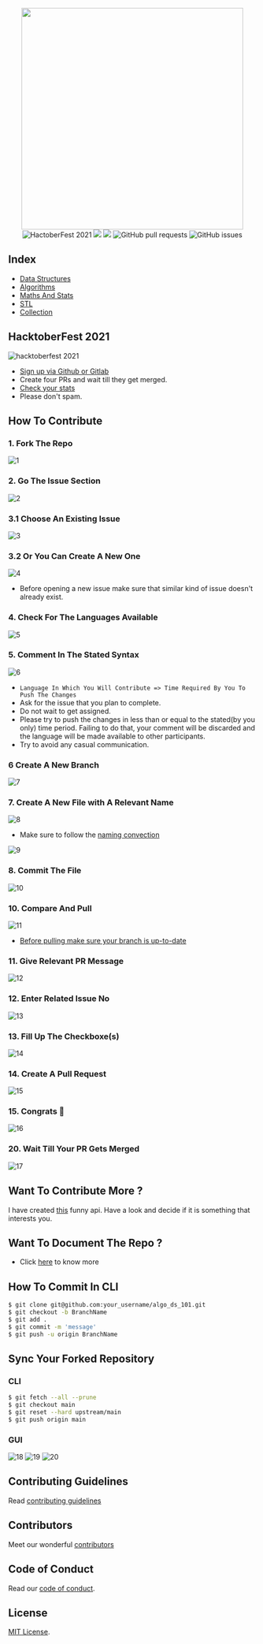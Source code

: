 <p align="center">
<img width="450" height="450" src="https://user-images.githubusercontent.com/54521023/94943180-e676aa80-04f4-11eb-8842-9634c1e66fa4.png" /><br>
<img src="https://img.shields.io/badge/HacktoberFest-2021-brightgreen.svg?style=for-the-badge" alt="HactoberFest 2021" />  <img src="https://img.shields.io/github/license/ahampriyanshu/algo_ds_101?style=for-the-badge" />  <img src="https://img.shields.io/github/repo-size/ahampriyanshu/algo_ds_101?style=for-the-badge" />  <img alt="GitHub pull requests" src="https://img.shields.io/github/issues-pr/ahampriyanshu/algo_ds_101?style=for-the-badge" />  <img alt="GitHub issues" src="https://img.shields.io/github/issues/ahampriyanshu/algo_ds_101?style=for-the-badge" />   
</p>

## Index

* [Data Structures](Data-Structures/)
* [Algorithms](Algorithms/)
* [Maths And Stats](Maths/)
* [STL](STL/)
* [Collection](Collection/)

## HacktoberFest 2021

![hacktoberfest 2021](https://user-images.githubusercontent.com/54521023/135562921-ce70f204-4e49-4278-b1e0-62cf13a385e3.png)

* [Sign up via Github or Gitlab](https://hacktoberfest.digitalocean.com/register)
* Create four PRs and wait till they get merged.
* [Check your stats](https://hacktoberfest.digitalocean.com/profile)
* Please don't spam.

## How To Contribute

### 1. Fork The Repo
![1](https://user-images.githubusercontent.com/54521023/94943081-d19a1700-04f4-11eb-81dc-b5bd1a3b9adb.png)

### 2. Go The Issue Section
![2](https://user-images.githubusercontent.com/54521023/94943088-d363da80-04f4-11eb-80e5-444999c5fb42.png)

### 3.1 Choose An Existing Issue
![3](https://user-images.githubusercontent.com/54521023/94943091-d4950780-04f4-11eb-96ce-1bd08c260cbd.png)

### 3.2 Or You Can Create A New One
![4](https://user-images.githubusercontent.com/54521023/94943089-d3fc7100-04f4-11eb-92a4-51d6363a99b4.png)

* Before opening a new issue make sure that similar kind of issue doesn't already exist.

### 4. Check For The Languages Available
![5](https://user-images.githubusercontent.com/54521023/135753314-d67a67b5-3e57-48c5-b58e-076e442f3849.png)

### 5. Comment In The Stated Syntax
![6](https://user-images.githubusercontent.com/54521023/135754330-be6aa099-2ccf-44c7-aebe-e9348c23ae82.png)

* ``Language In Which You Will Contribute => Time Required By You To Push The Changes``
* Ask for the issue that you plan to complete.
* Do not wait to get assigned.
* Please try to push the changes in less than or equal to the stated(by you only) time period. Failing to do that, your comment will be discarded and the language will be made available to other participants.
* Try to avoid any casual communication.

### 6 Create A New Branch 
![7](https://user-images.githubusercontent.com/54521023/94954691-18910800-0507-11eb-95c5-df953d74db3e.png)

### 7. Create A New File with A Relevant Name
![8](https://user-images.githubusercontent.com/54521023/94943103-d8288e80-04f4-11eb-8839-64eb73bf308a.png)

* Make sure to follow the [naming convection](https://github.com/ahampriyanshu/algo_ds_101/blob/main/CONTRIBUTING.md#naming-convention)

![9](https://user-images.githubusercontent.com/54521023/135753421-9420757f-1a7d-47fa-b5a3-7943ab96ec39.png)

### 8. Commit The File
![10](https://user-images.githubusercontent.com/54521023/135758806-f9c0a445-4553-475d-a02f-0f1d7e5b802c.png)

### 10. Compare And Pull
![11](https://user-images.githubusercontent.com/54521023/135753640-38554923-9dd3-43a7-bd5a-ab3c33dbac05.png)

* [Before pulling make sure your branch is up-to-date](#sync-your-forked-repository)

### 11. Give Relevant PR Message
![12](https://user-images.githubusercontent.com/54521023/135753639-bcf2b0d2-763c-49fd-be9f-9b4175d29c3d.png)

### 12. Enter Related Issue No
![13](https://user-images.githubusercontent.com/54521023/94943135-dfe83300-04f4-11eb-8db8-639077cf8b9c.png)

### 13. Fill Up The Checkboxe(s)
![14](https://user-images.githubusercontent.com/54521023/135755940-ef41a77d-2e4b-4518-96f2-2a6643b8def7.png)

### 14. Create A Pull Request
![15](https://user-images.githubusercontent.com/54521023/94943157-e37bba00-04f4-11eb-8d5e-cd65c93bf842.png)

### 15. Congrats 🎉
![16](https://user-images.githubusercontent.com/54521023/135753630-0d898e7e-1533-4278-9288-25ec08a3836e.png)

### 20. Wait Till Your PR Gets Merged
![17](https://user-images.githubusercontent.com/54521023/135753819-76a75d6d-b15e-4096-8f4c-11ad1d5e3e17.png)

## Want To Contribute More ?
I have created [this](https://github.com/ahampriyanshu/norm_has_an_api) funny api. Have a look and decide if it is something that interests you.

## Want To Document The Repo ?
* Click [here](https://github.com/ahampriyanshu/algo_ds_101/issues/new?assignees=octocat&labels=Hacktoberfest2021%2CHacktoberfest%2Cnew+submssion%2Cfirst+timer%2Cgood+first+issue%2Cdocumentation&template=Documentation.yml&title=Directory+You+Purpose+to+Document) to know more

## How To Commit In CLI

```bash
$ git clone git@github.com:your_username/algo_ds_101.git
$ git checkout -b BranchName
$ git add .
$ git commit -m 'message'
$ git push -u origin BranchName
```

## Sync Your Forked Repository

### CLI

```bash
$ git fetch --all --prune
$ git checkout main
$ git reset --hard upstream/main
$ git push origin main
```

### GUI

![18](https://user-images.githubusercontent.com/54521023/135514252-18bab611-4683-4d3c-a8a8-03117292fbb7.png)
![19](https://user-images.githubusercontent.com/54521023/135514247-020bb6e8-b869-4668-a350-89081a4ed5a8.png)
![20](https://user-images.githubusercontent.com/54521023/135514235-9e40abdf-ed8c-4954-9bc3-a9e6d41fad49.png)

## Contributing Guidelines
Read [contributing guidelines](CONTRIBUTING.md/)

## Contributors
Meet our wonderful [contributors](CONTRIBUTORS.md/)

## Code of Conduct
Read our [code of conduct](CODE_OF_CONDUCT.md/).

## License
[MIT License](LICENSE/).
